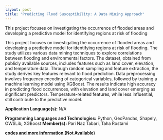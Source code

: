 ```yaml
---
layout: post
title: "Predicting Flood Susceptibility: A Data Mining Approach"
---
```


This project focuses on investigating the occurrence of flooded areas and developing a predictive model for identifying regions at risk of flooding

This project focuses on investigating the occurrence of flooded areas and developing a predictive model for identifying regions at risk of flooding. The study utilizes various data mining techniques to explore correlations between flooding and environmental factors. The dataset, obtained from publicly available sources, includes features such as land cover, elevation, and temperature data. Through random sampling and feature extraction, the study derives key features relevant to flood prediction. Data preprocessing involves frequency encoding of categorical variables, followed by training a machine learning model using XGBoost. The results indicate high accuracy in predicting flood occurrences, with elevation and land cover emerging as significant predictors. Temperature-related features, while less influential, still contribute to the predictive model.

**Application Language(s):** N/A

**Programming Languages and Technologies:** Python, GeoPandas, Shapely, OWSLib, XGBoost
**Member(s):** Pari Naz Tabari, Taha Rostami

**[codes and more information (Not Available)](#)**
